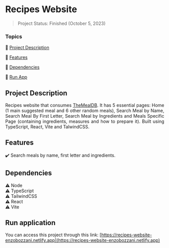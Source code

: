 <h1>Recipes Website</h1>

> Project Status: Finished (October 5, 2023)

### Topics

:small_blue_diamond: [Project Description](#project-description)

:small_blue_diamond: [Features](#features)

:small_blue_diamond: [Dependencies](#dependencies)

:small_blue_diamond: [Run App](#run-application)

## Project Description

<p align="justify">
  Recipes website that consumes <a href='https://www.themealdb.com/api.php' target='_blank'>TheMealDB</a>. It has 5 essential pages: Home (1 main suggested meal and 6 other random meals), Search Meal by Name, Search Meal By First Letter, Search Meal by Ingredients and Meals Specific Page (containing ingredients, measures and how to prepare it). Built using TypeScript, React, Vite and TalwindCSS.
</p>

## Features

:heavy_check_mark: Search meals by name, first letter and ingredients.

## Dependencies

:warning: Node
<br>
:warning: TypeScript
<br>
:warning: TailwindCSS
<br>
:warning: React
<br>
:warning: Vite

## Run application

You can access this project through this link: [https://recipes-website-enzobozzani.netlify.app](https://recipes-website-enzobozzani.netlify.app)
